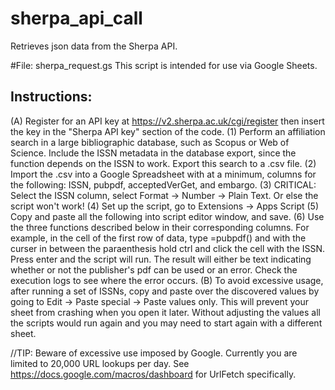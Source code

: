 # sherpa_api_call
Retrieves json data from the Sherpa API.


#File: sherpa_request.gs
This script is intended for use via Google Sheets.

## Instructions: 
(A) Register for an API key at https://v2.sherpa.ac.uk/cgi/register then insert the key in the "Sherpa API key" section of the code.
(1) Perform an affiliation search in a large bibliographic database, such as Scopus or Web of Science. Include the ISSN metadata in the database export, since the function depends on the ISSN to work. Export this search to a .csv file.
(2) Import the .csv into a Google Spreadsheet with at a minimum, columns for the following: ISSN, pubpdf, acceptedVerGet, and embargo.
(3) CRITICAL: Select the ISSN column, select Format -> Number -> Plain Text. Or else the script won't work!
(4) Set up the script, go to Extensions -> Apps Script
(5) Copy and paste all the following into script editor window, and save.
(6) Use the three functions described below in their corresponding columns. For example, in the cell of the first row of data, type =pubpdf() and with the curser in between the paraenthesis hold ctrl and click the cell with the ISSN. Press enter and the script will run. The result will either be text indicating whether or not the publisher's pdf can be used or an error. Check the execution logs to see where the error occurs.
(B) To avoid excessive usage, after running a set of ISSNs, copy and paste over the discovered values by going to Edit -> Paste special -> Paste values only. This will prevent your sheet from crashing when you open it later. Without adjusting the values all the scripts would run again and you may need to start again with a different sheet.
 
//TIP: Beware of excessive use imposed by Google. Currently you are limited to 20,000 URL lookups per day. See https://docs.google.com/macros/dashboard for UrlFetch specifically.
